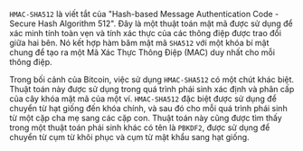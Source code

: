 `HMAC-SHA512` là viết tắt của "Hash-based Message Authentication Code - Secure Hash Algorithm 512". Đây là một thuật toán mật mã được sử dụng để xác minh tính toàn vẹn và tính xác thực của các thông điệp được trao đổi giữa hai bên. Nó kết hợp hàm băm mật mã `SHA512` với một khóa bí mật chung để tạo ra một Mã Xác Thực Thông Điệp (MAC) duy nhất cho mỗi thông điệp.

Trong bối cảnh của Bitcoin, việc sử dụng `HMAC-SHA512` có một chút khác biệt. Thuật toán này được sử dụng trong quá trình phái sinh xác định và phân cấp của cây khóa mật mã của một ví. `HMAC-SHA512` đặc biệt được sử dụng để chuyển từ hạt giống đến khóa chính, và sau đó cho mỗi quá trình phái sinh từ một cặp cha mẹ sang các cặp con. Thuật toán này cũng được tìm thấy trong một thuật toán phái sinh khác có tên là `PBKDF2`, được sử dụng để chuyển từ cụm từ khôi phục và cụm từ mật khẩu sang hạt giống.